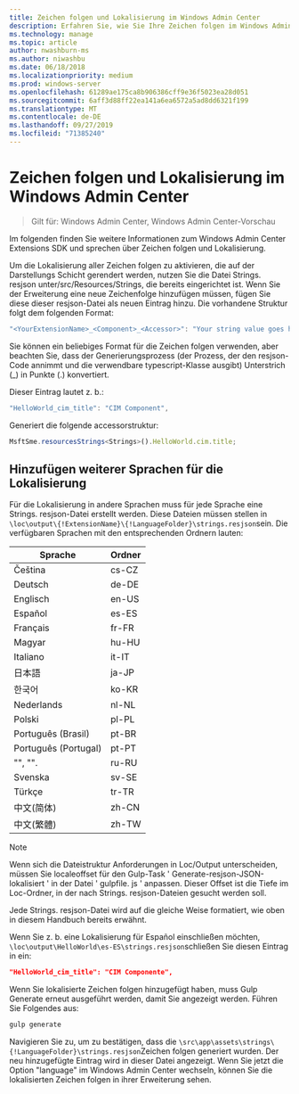```yaml
---
title: Zeichen folgen und Lokalisierung im Windows Admin Center
description: Erfahren Sie, wie Sie Ihre Zeichen folgen im Windows Admin Center SDK (Project Honolulu) für die Lokalisierung vorbereiten.
ms.technology: manage
ms.topic: article
author: nwashburn-ms
ms.author: niwashbu
ms.date: 06/18/2018
ms.localizationpriority: medium
ms.prod: windows-server
ms.openlocfilehash: 61289ae175ca8b906386cff9e36f5023ea28d051
ms.sourcegitcommit: 6aff3d88ff22ea141a6ea6572a5ad8dd6321f199
ms.translationtype: MT
ms.contentlocale: de-DE
ms.lasthandoff: 09/27/2019
ms.locfileid: "71385240"
---
```

# <a name="strings-and-localization-in-windows-admin-center"></a>Zeichen folgen und Lokalisierung im Windows Admin Center #

>Gilt für: Windows Admin Center, Windows Admin Center-Vorschau

Im folgenden finden Sie weitere Informationen zum Windows Admin Center Extensions SDK und sprechen über Zeichen folgen und Lokalisierung.

Um die Lokalisierung aller Zeichen folgen zu aktivieren, die auf der Darstellungs Schicht gerendert werden, nutzen Sie die Datei Strings. resjson unter/src/Resources/Strings, die bereits eingerichtet ist. Wenn Sie der Erweiterung eine neue Zeichenfolge hinzufügen müssen, fügen Sie diese dieser resjson-Datei als neuen Eintrag hinzu. Die vorhandene Struktur folgt dem folgenden Format:

``` ts
"<YourExtensionName>_<Component>_<Accessor>": "Your string value goes here.",
```

Sie können ein beliebiges Format für die Zeichen folgen verwenden, aber beachten Sie, dass der Generierungsprozess (der Prozess, der den resjson-Code annimmt und die verwendbare typescript-Klasse ausgibt) Unterstrich (_) in Punkte (.) konvertiert.

Dieser Eintrag lautet z. b.:
``` ts
"HelloWorld_cim_title": "CIM Component",
```
Generiert die folgende accessorstruktur:
``` ts
MsftSme.resourcesStrings<Strings>().HelloWorld.cim.title;
```

## <a name="add-other-languages-for-localization"></a>Hinzufügen weiterer Sprachen für die Lokalisierung ## 

Für die Lokalisierung in andere Sprachen muss für jede Sprache eine Strings. resjson-Datei erstellt werden. Diese Dateien müssen stellen in ```\loc\output\{!ExtensionName}\{!LanguageFolder}\strings.resjson```sein. Die verfügbaren Sprachen mit den entsprechenden Ordnern lauten:

| Sprache      | Ordner      |
| ------------- |-------------|
| Čeština | cs-CZ |
| Deutsch | de-DE |
| Englisch | en-US |
| Español | es-ES |
| Français | fr-FR | 
| Magyar | hu-HU | 
| Italiano | it-IT |
| 日本語 | ja-JP | 
| 한국어 | ko-KR | 
| Nederlands | nl-NL |
| Polski | pl-PL |
| Português (Brasil) | pt-BR |
| Português (Portugal) | pt-PT |
| "", "". | ru-RU |
| Svenska | sv-SE |
| Türkçe    | tr-TR |
| 中文(简体) | zh-CN |
| 中文(繁體) | zh-TW |
> [!NOTE]
> Wenn sich die Dateistruktur Anforderungen in Loc/Output unterscheiden, müssen Sie localeoffset für den Gulp-Task ' Generate-resjson-JSON-lokalisiert ' in der Datei ' gulpfile. js ' anpassen. Dieser Offset ist die Tiefe im Loc-Ordner, in der nach Strings. resjson-Dateien gesucht werden soll.

Jede Strings. resjson-Datei wird auf die gleiche Weise formatiert, wie oben in diesem Handbuch bereits erwähnt. 

Wenn Sie z. b. eine Lokalisierung für Español einschließen möchten, ```\loc\output\HelloWorld\es-ES\strings.resjson```schließen Sie diesen Eintrag in ein: 
```json
"HelloWorld_cim_title": "CIM Componente",
```
Wenn Sie lokalisierte Zeichen folgen hinzugefügt haben, muss Gulp Generate erneut ausgeführt werden, damit Sie angezeigt werden. Führen Sie Folgendes aus:
``` cmd
gulp generate 
```

Navigieren Sie zu, um zu bestätigen, dass die ```\src\app\assets\strings\{!LanguageFolder}\strings.resjson```Zeichen folgen generiert wurden. Der neu hinzugefügte Eintrag wird in dieser Datei angezeigt.
Wenn Sie jetzt die Option "language" im Windows Admin Center wechseln, können Sie die lokalisierten Zeichen folgen in ihrer Erweiterung sehen. 
